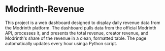 # Modrinth-Revenue
This project is a web dashboard designed to display daily revenue data from the Modrinth platform. The dashboard pulls data from the official Modrinth API, processes it, and presents the total revenue, creator revenue, and Modrinth's share of the revenue in a clean, formatted table. The page automatically updates every hour usinga Python script.
